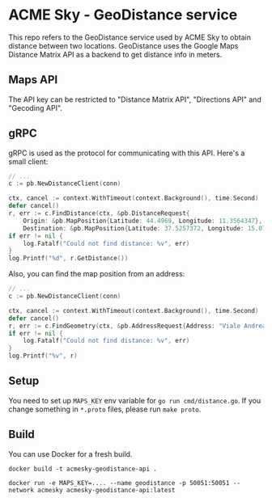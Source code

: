 # ACME Sky - GeoDistance service

This repo refers to the GeoDistance service used by ACME Sky to obtain distance
between two locations.
GeoDistance uses the Google Maps Distance Matrix API as a backend to get distance 
info in meters.

## Maps API

The API key can be restricted to "Distance Matrix API", "Directions API" and
"Gecoding API".

## gRPC

gRPC is used as the protocol for communicating with this API. Here's a small
client:

```go
// ...
c := pb.NewDistanceClient(conn)

ctx, cancel := context.WithTimeout(context.Background(), time.Second)
defer cancel()
r, err := c.FindDistance(ctx, &pb.DistanceRequest{
    Origin: &pb.MapPosition{Latitude: 44.4969, Longitude: 11.3564347},
    Destination: &pb.MapPosition{Latitude: 37.5257372, Longitude: 15.0702872}})
if err != nil {
    log.Fatalf("Could not find distance: %v", err)
}
log.Printf("%d", r.GetDistance())
```

Also, you can find the map position from an address:

```go
// ...
c := pb.NewDistanceClient(conn)

ctx, cancel := context.WithTimeout(context.Background(), time.Second)
defer cancel()
r, err := c.FindGeometry(ctx, &pb.AddressRequest{Address: "Viale Andrea Doria 6, Catania"})
if err != nil {
    log.Fatalf("Could not find distance: %v", err)
}
log.Printf("%v", r)
```

## Setup

You need to set up `MAPS_KEY` env variable for `go run cmd/distance.go`.
If you change something in `*.proto` files, please run `make proto`.

## Build

You can use Docker for a fresh build.

```
docker build -t acmesky-geodistance-api .

docker run -e MAPS_KEY=.... --name geodistance -p 50051:50051 --network acmesky acmesky-geodistance-api:latest
```
